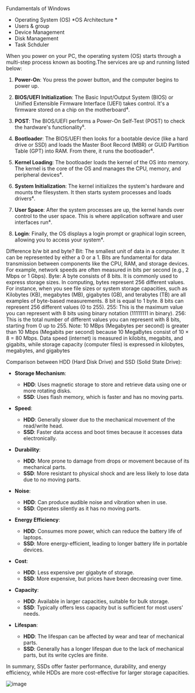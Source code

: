Fundamentals of Windows
- Operating System (OS) *OS Architecture *
- Users & group
- Device Management
- Disk Management
- Task Schduler

When you power on your PC, the operating system (OS) starts through a multi-step process known as booting.The services are up and running listed below:

1. **Power-On**: You press the power button, and the computer begins to power up.

2. **BIOS/UEFI Initialization**: The Basic Input/Output System (BIOS) or Unified Extensible Firmware Interface (UEFI) takes control. It's a firmware stored on a chip on the motherboard⁴.

3. **POST**: The BIOS/UEFI performs a Power-On Self-Test (POST) to check the hardware's functionality⁵.

4. **Bootloader**: The BIOS/UEFI then looks for a bootable device (like a hard drive or SSD) and loads the Master Boot Record (MBR) or GUID Partition Table (GPT) into RAM. From there, it runs the bootloader⁴.

5. **Kernel Loading**: The bootloader loads the kernel of the OS into memory. The kernel is the core of the OS and manages the CPU, memory, and peripheral devices⁴.

6. **System Initialization**: The kernel initializes the system's hardware and mounts the filesystem. It then starts system processes and loads drivers⁴.

7. **User Space**: After the system processes are up, the kernel hands over control to the user space. This is where application software and user interfaces run⁴.

8. **Login**: Finally, the OS displays a login prompt or graphical login screen, allowing you to access your system⁴.


Difference b/w bit and byte?
Bit: The smallest unit of data in a computer. It can be represented by either a 0 or a 1. Bits are fundamental for data transmission between components like the CPU, RAM, and storage devices. 
For example, network speeds are often measured in bits per second (e.g., 2 Mbps or 1 Gbps).
Byte: A byte consists of 8 bits. It is commonly used to express storage sizes. In computing, bytes represent 256 different values. For instance, when you see file sizes or system storage capacities, such as Kilobytes (KB), megabytes (MB), gigabytes (GB), and terabytes (TB) are all examples of byte-based measurements.
8 bit is equal to 1 byte. 8 bits can represent 256 different values (0 to 255). 
255: This is the maximum value you can represent with 8 bits using binary notation (11111111 in binary).
256: This is the total number of different values you can represent with 8 bits, starting from 0 up to 255.
Note: 10 MBps (Megabytes per second) is greater than 10 Mbps (Megabits per second) because 10 MegaBytes consist of 10 × 8 = 80 Mbps. Data speed (internet) is measured in kilobits, megabits, and gigabits, while storage capacity (computer files) is expressed in kilobytes, megabytes, and gigabytes

Comparison between HDD (Hard Disk Drive) and SSD (Solid State Drive):

- **Storage Mechanism**:
  - **HDD**: Uses magnetic storage to store and retrieve data using one or more rotating disks.
  - **SSD**: Uses flash memory, which is faster and has no moving parts.

- **Speed**:
  - **HDD**: Generally slower due to the mechanical movement of the read/write head.
  - **SSD**: Faster data access and boot times because it accesses data electronically.

- **Durability**:
  - **HDD**: More prone to damage from drops or movement because of its mechanical parts.
  - **SSD**: More resistant to physical shock and are less likely to lose data due to no moving parts.

- **Noise**:
  - **HDD**: Can produce audible noise and vibration when in use.
  - **SSD**: Operates silently as it has no moving parts.

- **Energy Efficiency**:
  - **HDD**: Consumes more power, which can reduce the battery life of laptops.
  - **SSD**: More energy-efficient, leading to longer battery life in portable devices.

- **Cost**:
  - **HDD**: Less expensive per gigabyte of storage.
  - **SSD**: More expensive, but prices have been decreasing over time.

- **Capacity**:
  - **HDD**: Available in larger capacities, suitable for bulk storage.
  - **SSD**: Typically offers less capacity but is sufficient for most users' needs.

- **Lifespan**:
  - **HDD**: The lifespan can be affected by wear and tear of mechanical parts.
  - **SSD**: Generally has a longer lifespan due to the lack of mechanical parts, but its write cycles are finite.

In summary, SSDs offer faster performance, durability, and energy efficiency, while HDDs are more cost-effective for larger storage capacities.

![image](https://github.com/NallaTeja/Basic-Concepts/assets/145950340/a661d49b-f8f6-498e-8a56-3b73c4f11dba)
